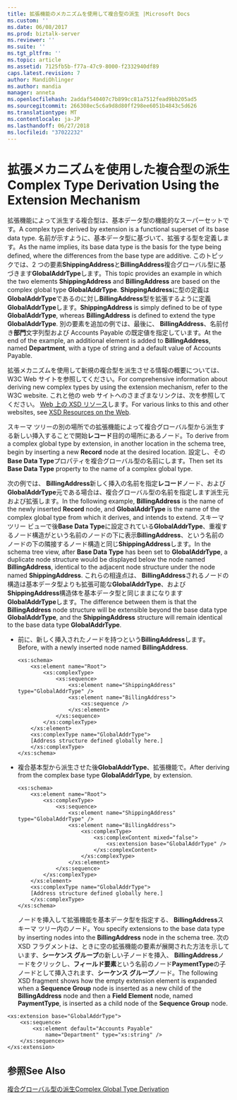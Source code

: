 ```yaml
---
title: 拡張機能のメカニズムを使用して複合型の派生 |Microsoft Docs
ms.custom: ''
ms.date: 06/08/2017
ms.prod: biztalk-server
ms.reviewer: ''
ms.suite: ''
ms.tgt_pltfrm: ''
ms.topic: article
ms.assetid: 7125fb5b-f77a-47c9-8000-f2332940df89
caps.latest.revision: 7
author: MandiOhlinger
ms.author: mandia
manager: anneta
ms.openlocfilehash: 2addaf540407c7b899cc81a7512fead9bb205ad5
ms.sourcegitcommit: 266308ec5c6a9d8d80ff298ee6051b4843c5d626
ms.translationtype: MT
ms.contentlocale: ja-JP
ms.lasthandoff: 06/27/2018
ms.locfileid: "37022232"
---
```

# <a name="complex-type-derivation-using-the-extension-mechanism"></a><span data-ttu-id="5f60a-102">拡張メカニズムを使用した複合型の派生</span><span class="sxs-lookup"><span data-stu-id="5f60a-102">Complex Type Derivation Using the Extension Mechanism</span></span>
<span data-ttu-id="5f60a-103">拡張機能によって派生する複合型は、基本データ型の機能的なスーパーセットです。</span><span class="sxs-lookup"><span data-stu-id="5f60a-103">A complex type derived by extension is a functional superset of its base data type.</span></span> <span data-ttu-id="5f60a-104">名前が示すように、基本データ型に基づいて、拡張する型を定義します。</span><span class="sxs-lookup"><span data-stu-id="5f60a-104">As the name implies, its base data type is the basis for the type being defined, where the differences from the base type are additive.</span></span> <span data-ttu-id="5f60a-105">このトピックでは、2 つの要素**ShippingAddress**と**BillingAddress**複合グローバル型に基づきます**GlobalAddrType**します。</span><span class="sxs-lookup"><span data-stu-id="5f60a-105">This topic provides an example in which the two elements **ShippingAddress** and **BillingAddress** are based on the complex global type **GlobalAddrType**.</span></span> <span data-ttu-id="5f60a-106">**ShippingAddress**に型の定義は**GlobalAddrType**であるのに対し**BillingAddress**型を拡張するように定義**GlobalAddrType**します。</span><span class="sxs-lookup"><span data-stu-id="5f60a-106">**ShippingAddress** is simply defined to be of type **GlobalAddrType**, whereas **BillingAddress** is defined to extend the type **GlobalAddrType**.</span></span> <span data-ttu-id="5f60a-107">別の要素を追加の例では、最後に、 **BillingAddress**、名前付き**部門**文字列型および Accounts Payable の既定値を指定しています。</span><span class="sxs-lookup"><span data-stu-id="5f60a-107">At the end of the example, an additional element is added to **BillingAddress**, named **Department**, with a type of string and a default value of Accounts Payable.</span></span>  
  
 <span data-ttu-id="5f60a-108">拡張メカニズムを使用して新規の複合型を派生させる情報の概要については、W3C Web サイトを参照してください。</span><span class="sxs-lookup"><span data-stu-id="5f60a-108">For comprehensive information about deriving new complex types by using the extension mechanism, refer to the W3C website.</span></span> <span data-ttu-id="5f60a-109">これと他の web サイトへのさまざまなリンクは、次を参照してください。 [Web 上の XSD リソース](../core/xsd-resources-on-the-web.md)します。</span><span class="sxs-lookup"><span data-stu-id="5f60a-109">For various links to this and other websites, see [XSD Resources on the Web](../core/xsd-resources-on-the-web.md).</span></span>  
  
 <span data-ttu-id="5f60a-110">スキーマ ツリーの別の場所での拡張機能によって複合グローバル型から派生する新しい挿入することで開始**レコード**目的の場所にあるノード。</span><span class="sxs-lookup"><span data-stu-id="5f60a-110">To derive from a complex global type by extension, in another location in the schema tree, begin by inserting a new **Record** node at the desired location.</span></span> <span data-ttu-id="5f60a-111">設定し、その**Base Data Type**プロパティを複合グローバル型の名前にします。</span><span class="sxs-lookup"><span data-stu-id="5f60a-111">Then set its **Base Data Type** property to the name of a complex global type.</span></span>  
  
 <span data-ttu-id="5f60a-112">次の例では、 **BillingAddress**新しく挿入の名前を指定**レコード**ノード、および**GlobalAddrType**元である場合は、複合グローバル型の名前を指定します派生元および拡張します。</span><span class="sxs-lookup"><span data-stu-id="5f60a-112">In the following example, **BillingAddress** is the name of the newly inserted **Record** node, and **GlobalAddrType** is the name of the complex global type from which it derives, and intends to extend.</span></span> <span data-ttu-id="5f60a-113">スキーマ ツリー ビューで後**Base Data Type**に設定されている**GlobalAddrType**、重複するノード構造がという名前のノードの下に表示**BillingAddress**、という名前のノードの下の隣接するノード構造と同じ**ShippingAddress**します。</span><span class="sxs-lookup"><span data-stu-id="5f60a-113">In the schema tree view, after **Base Data Type** has been set to **GlobalAddrType**, a duplicate node structure would be displayed below the node named **BillingAddress**, identical to the adjacent node structure under the node named **ShippingAddress**.</span></span> <span data-ttu-id="5f60a-114">これらの相違点は、 **BillingAddress**されるノードの構造は基本データ型よりも拡張可能な**GlobalAddrType**、および**ShippingAddress**構造体を基本データ型と同じままになります**GlobalAddrType**します。</span><span class="sxs-lookup"><span data-stu-id="5f60a-114">The difference between them is that the **BillingAddress** node structure will be extensible beyond the base data type **GlobalAddrType**, and the **ShippingAddress** structure will remain identical to the base data type **GlobalAddrType**.</span></span>  
  
- <span data-ttu-id="5f60a-115">前に、新しく挿入されたノードを持つという**BillingAddress**します。</span><span class="sxs-lookup"><span data-stu-id="5f60a-115">Before, with a newly inserted node named **BillingAddress**.</span></span>  
  
  ```  
  <xs:schema>  
      <xs:element name="Root">  
          <xs:complexType>  
              <xs:sequence>  
                  <xs:element name="ShippingAddress" type="GlobalAddrType" />  
                  <xs:element name="BillingAddress">  
                      <xs:sequence />  
                  </xs:element>  
              </xs:sequence>  
          </xs:complexType>  
      </xs:element>  
      <xs:complexType name="GlobalAddrType">  
      [Address structure defined globally here.]  
      </xs:complexType>  
  </xs:schema>  
  ```  
  
- <span data-ttu-id="5f60a-116">複合基本型から派生させた後**GlobalAddrType**、拡張機能で。</span><span class="sxs-lookup"><span data-stu-id="5f60a-116">After deriving from the complex base type **GlobalAddrType**, by extension.</span></span>  
  
  ```  
  <xs:schema>  
      <xs:element name="Root">  
          <xs:complexType>  
              <xs:sequence>  
                  <xs:element name="ShippingAddress" type="GlobalAddrType" />  
                  <xs:element name="BillingAddress">  
                      <xs:complexType>  
                          <xs:complexContent mixed="false">  
                              <xs:extension base="GlobalAddrType" />  
                          </xs:complexContent>  
                      </xs:complexType>  
                  </xs:element>  
              </xs:sequence>  
          </xs:complexType>  
      </xs:element>  
      <xs:complexType name="GlobalAddrType">  
      [Address structure defined globally here.]   
      </xs:complexType>  
  </xs:schema>  
  ```  
  
  <span data-ttu-id="5f60a-117">ノードを挿入して拡張機能を基本データ型を指定する、 **BillingAddress**スキーマ ツリー内のノード。</span><span class="sxs-lookup"><span data-stu-id="5f60a-117">You specify extensions to the base data type by inserting nodes into the **BillingAddress** node in the schema tree.</span></span> <span data-ttu-id="5f60a-118">次の XSD フラグメントは、ときに空の拡張機能の要素が展開された方法を示しています、**シーケンス グループ**の新しい子ノードを挿入、 **BillingAddress**ノードをクリックし、**フィールド要素**という名前のノード**PaymentType**の子ノードとして挿入されます、**シーケンス グループ**ノード。</span><span class="sxs-lookup"><span data-stu-id="5f60a-118">The following XSD fragment shows how the empty extension element is expanded when a **Sequence Group** node is inserted as a new child of the **BillingAddress** node and then a **Field Element** node, named **PaymentType**, is inserted as a child node of the **Sequence Group** node.</span></span>  
  
```  
<xs:extension base="GlobalAddrType">  
    <xs:sequence>  
        <xs:element default="Accounts Payable"  
            name="Department" type="xs:string" />  
    </xs:sequence>  
</xs:extension>  
```  
  
## <a name="see-also"></a><span data-ttu-id="5f60a-119">参照</span><span class="sxs-lookup"><span data-stu-id="5f60a-119">See Also</span></span>  
 [<span data-ttu-id="5f60a-120">複合グローバル型の派生</span><span class="sxs-lookup"><span data-stu-id="5f60a-120">Complex Global Type Derivation</span></span>](../core/complex-global-type-derivation.md)